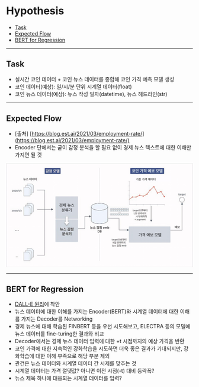 # Hypothesis
- [Task](#task)
- [Expected Flow](#expected-flow)
- [BERT for Regression](#bert-for-regression)

---

## Task
- 실시간 코인 데이터 + 코인 뉴스 데이터를 종합해 코인 가격 예측 모델 생성
- 코인 데이터(예상): 일/시/분 단위 시계열 데이터(float)
- 코인 뉴스 데이터(예상): 뉴스 작성 일자(datetime), 뉴스 헤드라인(str)

---

## Expected Flow
- [출처] [https://blog.est.ai/2021/03/employment-rate/](https://blog.est.ai/2021/03/employment-rate/)
- Encoder 단에서는 굳이 감정 분석을 할 필요 없이 경제 뉴스 텍스트에 대한 이해만 가지면 될 것

![flow](.images/flow.jpg)

---

## BERT for Regression
- [DALL-E 원리](https://jiho-ml.com/weekly-nlp-40/)에 착안
- 뉴스 데이터에 대한 이해를 가지는 Encoder(BERT)와 시계열 데이터에 대한 이해를 가지는 Decoder를 Networking
- 경제 뉴스에 대해 학습된 FINBERT 등을 우선 시도해보고, ELECTRA 등의 모델에 뉴스 데이터를 fine-turing한 결과와 비교
- Decoder에서는 경제 뉴스 데이터 입력에 대한 +t 시점까지의 예상 가격을 반환
- 코인 가격에 대한 지속적인 강화학습을 시도하면 더욱 좋은 결과가 기대되지만, 강화학습에 대한 이해 부족으로 해당 부분 제외
- 관건은 뉴스 데이터와 시계열 데이터 간 시제를 맞추는 것
- 시계열 데이터는 가격 절댓값? 아니면 이전 시점(-t) 대비 등락폭?
- 뉴스 제목 하나에 대응되는 시계열 데이터를 입력?
